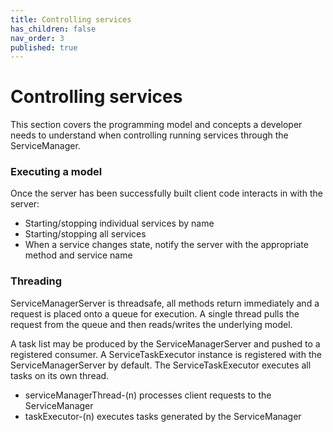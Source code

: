 ```yaml
---
title: Controlling services
has_children: false
nav_order: 3
published: true
---
```

# Controlling services
This section covers the programming model and concepts a developer needs to understand when controlling running services
through the ServiceManager.

### Executing a model
Once the server has been successfully built client code interacts in with the server:
- Starting/stopping individual services by name
- Starting/stopping all services
- When a service changes state, notify the server with the appropriate method and service name


### Threading
ServiceManagerServer is threadsafe, all methods return immediately and a request is placed onto a queue for execution.
A single thread pulls the request from the queue and then reads/writes the underlying model.

A task list may be produced by the ServiceManagerServer and pushed to a registered consumer. A ServiceTaskExecutor
instance is registered with the ServiceManagerServer by default. The ServiceTaskExecutor executes all tasks on its own
thread.

- serviceManagerThread-(n) processes client requests to the ServiceManager
- taskExecutor-(n) executes tasks generated by the ServiceManager

